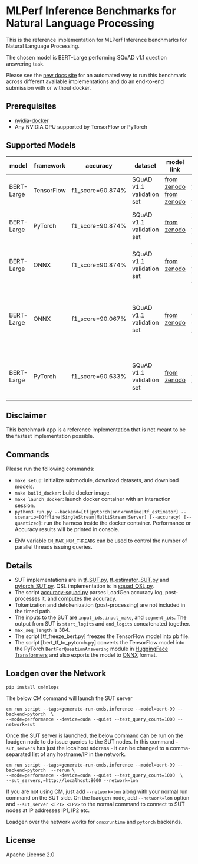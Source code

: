 # MLPerf Inference Benchmarks for Natural Language Processing

This is the reference implementation for MLPerf Inference benchmarks for Natural Language Processing.

The chosen model is BERT-Large performing SQuAD v1.1 question answering task.

Please see the [new docs site](https://docs.mlcommons.org/inference/benchmarks/language/bert) for an automated way to run this benchmark across different available implementations and do an end-to-end submission with or without docker.

## Prerequisites

- [nvidia-docker](https://github.com/NVIDIA/nvidia-docker)
- Any NVIDIA GPU supported by TensorFlow or PyTorch

## Supported Models

| model      | framework  | accuracy         | dataset                   | model link                                                                                        | model source                                                                                                                                                                                                                                                  | precision                                            | notes                                                                                                            |
| ---------- | ---------- | ---------------- | ------------------------- | ------------------------------------------------------------------------------------------------- | ------------------------------------------------------------------------------------------------------------------------------------------------------------------------------------------------------------------------------------------------------------- | ---------------------------------------------------- | ---------------------------------------------------------------------------------------------------------------- |
| BERT-Large | TensorFlow | f1_score=90.874% | SQuAD v1.1 validation set | [from zenodo](https://zenodo.org/record/3733868) [from zenodo](https://zenodo.org/record/3939747) | [BERT-Large](https://github.com/google-research/bert), trained with [NVIDIA DeepLearningExamples](https://github.com/NVIDIA/DeepLearningExamples/tree/master/TensorFlow/LanguageModeling/BERT)                                                                | fp32                                                 |                                                                                                                  |
| BERT-Large | PyTorch    | f1_score=90.874% | SQuAD v1.1 validation set | [from zenodo](https://zenodo.org/record/3733896)                                                  | [BERT-Large](https://github.com/google-research/bert), trained with [NVIDIA DeepLearningExamples](https://github.com/NVIDIA/DeepLearningExamples/tree/master/TensorFlow/LanguageModeling/BERT), converted with [bert_tf_to_pytorch.py](bert_tf_to_pytorch.py) | fp32                                                 |                                                                                                                  |
| BERT-Large | ONNX       | f1_score=90.874% | SQuAD v1.1 validation set | [from zenodo](https://zenodo.org/record/3733910)                                                  | [BERT-Large](https://github.com/google-research/bert), trained with [NVIDIA DeepLearningExamples](https://github.com/NVIDIA/DeepLearningExamples/tree/master/TensorFlow/LanguageModeling/BERT), converted with [bert_tf_to_pytorch.py](bert_tf_to_pytorch.py) | fp32                                                 |                                                                                                                  |
| BERT-Large | ONNX       | f1_score=90.067% | SQuAD v1.1 validation set | [from zenodo](https://zenodo.org/record/3750364)                                                  | Fine-tuned based on the PyTorch model and converted with [bert_tf_to_pytorch.py](bert_tf_to_pytorch.py)                                                                                                                                                       | int8, symetrically per-tensor quantized without bias | See [MLPerf INT8 BERT Finetuning.pdf](MLPerf INT8 BERT Finetuning.pdf) for details about the fine-tuning process |
| BERT-Large | PyTorch    | f1_score=90.633% | SQuAD v1.1 validation set | [from zenodo](https://zenodo.org/record/4792496)                                                  | Fine-tuned based on [Huggingface bert-large-uncased pretrained model](https://huggingface.co/bert-large-uncased)                                                                                                                                              | int8, symetrically per-tensor quantized without bias | See README.md at Zenodo link for details about the fine-tuning process                                           |

## Disclaimer

This benchmark app is a reference implementation that is not meant to be the fastest implementation possible.

## Commands

Please run the following commands:

- `make setup`: initialize submodule, download datasets, and download models.
- `make build_docker`: build docker image.
- `make launch_docker`: launch docker container with an interaction session.
- `python3 run.py --backend=[tf|pytorch|onnxruntime|tf_estimator] --scenario=[Offline|SingleStream|MultiStream|Server] [--accuracy] [--quantized]`: run the harness inside the docker container. Performance or Accuracy results will be printed in console.

* ENV variable `CM_MAX_NUM_THREADS` can be used to control the number of parallel threads issuing queries.

## Details

- SUT implementations are in [tf_SUT.py](tf_SUT.py), [tf_estimator_SUT.py](tf_estimator_SUT.py) and [pytorch_SUT.py](pytorch_SUT.py). QSL implementation is in [squad_QSL.py](squad_QSL.py).
- The script [accuracy-squad.py](accuracy-squad.py) parses LoadGen accuracy log, post-processes it, and computes the accuracy.
- Tokenization and detokenization (post-processing) are not included in the timed path.
- The inputs to the SUT are `input_ids`, `input_make`, and `segment_ids`. The output from SUT is `start_logits` and `end_logits` concatenated together.
- `max_seq_length` is 384.
- The script [tf_freeze_bert.py] freezes the TensorFlow model into pb file.
- The script [bert_tf_to_pytorch.py] converts the TensorFlow model into the PyTorch `BertForQuestionAnswering` module in [HuggingFace Transformers](https://github.com/huggingface/transformers) and also exports the model to [ONNX](https://github.com/onnx/onnx) format.

## Loadgen over the Network

```
pip install cm4mlops
```

The below CM command will launch the SUT server

```
cm run script --tags=generate-run-cmds,inference --model=bert-99 --backend=pytorch  \
--mode=performance --device=cuda --quiet --test_query_count=1000 --network=sut

```

Once the SUT server is launched, the below command can be run on the loadgen node to do issue queries to the SUT nodes. In this command `-sut_servers` has just the localhost address - it can be changed to a comma-separated list of any hostname/IP in the network.

```
cm run script --tags=generate-run-cmds,inference --model=bert-99 --backend=pytorch  --rerun \
--mode=performance --device=cuda --quiet --test_query_count=1000  \
--sut_servers,=http://localhost:8000 --network=lon
```

If you are not using CM, just add `--network=lon` along with your normal run command on the SUT side.
On the loadgen node, add `--network=lon` option and `--sut_server <IP1> <IP2>` to the normal command to connect to SUT nodes at IP addresses IP1, IP2 etc.

Loadgen over the network works for `onnxruntime` and `pytorch` backends.

## License

Apache License 2.0

